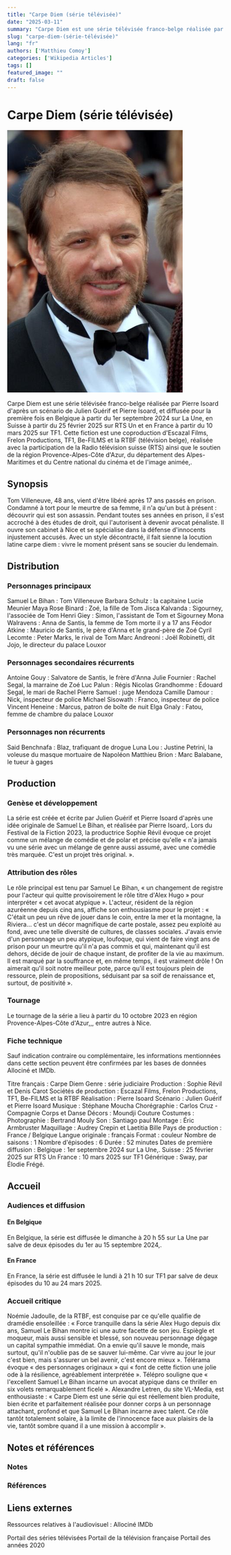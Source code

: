 ```yaml
---
title: "Carpe Diem (série télévisée)"
date: "2025-03-11"
summary: "Carpe Diem est une série télévisée franco-belge réalisée par Pierre Isoard d'après un scénario de Julien Guérif et Pierre Isoard, et diffusée pour la première fois en Belgique à partir du 1er septembre 2024 sur La Une, en Suisse à partir du 25 février 2025 sur RTS Un et en France à partir du 10 mars 2025 sur TF1."
slug: "carpe-diem-(série-télévisée)"
lang: "fr"
authors: ['Matthieu Comoy']
categories: ['Wikipedia Articles']
tags: []
featured_image: ""
draft: false
---
```

# Carpe Diem (série télévisée)

![Samuel_Le_Bihan_Cannes_2017.jpg](./images/Samuel_Le_Bihan_Cannes_2017.jpg)

Carpe Diem est une série télévisée franco-belge réalisée par Pierre Isoard d'après un scénario de Julien Guérif et Pierre Isoard, et diffusée pour la première fois en Belgique à partir du 1er septembre 2024 sur La Une, en Suisse à partir du 25 février 2025 sur RTS Un et en France à partir du 10 mars 2025 sur TF1.
Cette fiction est une coproduction d'Escazal Films, Frelon Productions, TF1, Be-FILMS et la RTBF (télévision belge), réalisée avec la participation de la Radio télévision suisse (RTS) ainsi que le soutien de la région Provence-Alpes-Côte d'Azur, du département des Alpes-Maritimes et du Centre national du cinéma et de l'image animée,.


## Synopsis
Tom Villeneuve, 48 ans, vient d'être libéré après 17 ans passés en prison. Condamné à tort pour le meurtre de sa femme, il n'a qu'un but à présent : découvrir qui est son assassin.
Pendant toutes ses années en prison, il s'est accroché à des études de droit, qui l'autorisent à devenir avocat pénaliste. Il ouvre son cabinet à Nice et se spécialise dans la défense d'innocents injustement accusés.
Avec un style décontracté, il fait sienne la locution latine carpe diem : vivre le moment présent sans se soucier du lendemain.


## Distribution


### Personnages principaux
Samuel Le Bihan : Tom Villeneuve
Barbara Schulz : la capitaine Lucie Meunier
Maya Rose Binard : Zoé, la fille de Tom
Jisca Kalvanda : Sigourney, l'associée de Tom
Henri Giey : Simon, l'assistant de Tom et Sigourney
Mona Walravens : Anna de Santis, la femme de Tom morte il y a 17 ans
Féodor Atkine : Mauricio de Santis, le père d'Anna et le grand-père de Zoé
Cyril Lecomte : Peter Marks, le rival de Tom
Marc Andreoni : Joël Robinetti, dit Jojo, le directeur du palace Louxor


### Personnages secondaires récurrents
Antoine Gouy : Salvatore de Santis, le frère d'Anna
Julie Fournier : Rachel Segal, la marraine de Zoé
Luc Palun : Régis
Nicolas Grandhomme : Édouard Segal, le mari de Rachel
Pierre Samuel : juge Mendoza
Camille Damour : Nick, inspecteur de police
Michael Sisowath : Franco, inspecteur de police
Vincent Heneine : Marcus, patron de boîte de nuit
Elga Gnaly : Fatou, femme de chambre du palace Louxor


### Personnages non récurrents
Said Benchnafa : Blaz, trafiquant de drogue
Luna Lou : Justine Petrini, la voleuse du masque mortuaire de Napoléon
Matthieu Brion : Marc Balabane, le tueur à gages


## Production


### Genèse et développement
La série est créée et écrite par Julien Guérif et Pierre Isoard d'après une idée originale de Samuel Le Bihan, et réalisée par Pierre Isoard,.
Lors du Festival de la Fiction 2023, la productrice Sophie Révil évoque ce projet comme un mélange de comédie et de polar et précise qu'elle « n'a jamais vu une série avec un mélange de genre aussi assumé, avec une comédie très marquée. C'est un projet très original. ».


### Attribution des rôles
Le rôle principal est tenu par Samuel Le Bihan, « un changement de registre pour l'acteur qui quitte provisoirement le rôle titre d'Alex Hugo » pour interpréter « cet avocat atypique ».
L'acteur, résident de la région azuréenne depuis cinq ans, affiche son enthousiasme pour le projet : « C'était un peu un rêve de jouer dans le coin, entre la mer et la montagne, la Riviera… c'est un décor magnifique de carte postale, assez peu exploité au fond, avec une telle diversité de cultures, de classes sociales. J'avais envie d'un personnage un peu atypique, loufoque, qui vient de faire vingt ans de prison pour un meurtre qu'il n'a pas commis et qui, maintenant qu'il est dehors, décide de jouir de chaque instant, de profiter de la vie au maximum. Il est marqué par la souffrance et, en même temps, il est vraiment drôle ! On aimerait qu'il soit notre meilleur pote, parce qu'il est toujours plein de ressource, plein de propositions, séduisant par sa soif de renaissance et, surtout, de positivité ».


### Tournage
Le tournage de la série a lieu à partir du 10 octobre 2023 en région Provence-Alpes-Côte d'Azur,,, entre autres à Nice.


### Fiche technique
 Sauf indication contraire ou complémentaire, les informations mentionnées dans cette section peuvent être confirmées par les bases de données Allociné et IMDb.

Titre français : Carpe Diem
Genre : série judiciaire
Production : Sophie Révil et Denis Carot
Sociétés de production : Escazal Films, Frelon Productions, TF1, Be-FILMS et la RTBF
Réalisation : Pierre Isoard
Scénario : Julien Guérif et Pierre Isoard
Musique : Stéphane Moucha
Chorégraphie : Carlos Cruz - Compagnie Corps et Danse
Décors : Moundji Couture
Costumes :
Photographie : Bertrand Mouly
Son : Santiago paul
Montage : Éric Armbruster
Maquillage : Audrey Crepin et Laetitia Bille
Pays de production :  France /  Belgique
Langue originale : français
Format : couleur
Nombre de saisons : 1
Nombre d'épisodes : 6
Durée : 52 minutes
Dates de première diffusion :
Belgique : 1er septembre 2024 sur La Une,.
Suisse : 25 février 2025 sur RTS Un
France : 10 mars 2025 sur TF1
Générique : Sway, par Élodie Frégé.


## Accueil


### Audiences et diffusion


#### En Belgique
En Belgique, la série est diffusée le dimanche à 20 h 55 sur La Une par salve de deux épisodes du 1er au 15 septembre 2024,.


#### En France
En France, la série est diffusée le lundi à 21 h 10 sur TF1 par salve de deux épisodes du 10 au 24 mars 2025.


### Accueil critique
Noémie Jadoulle, de la RTBF, est conquise par ce qu'elle qualifie de dramédie ensoleillée : « Force tranquille dans la série Alex Hugo depuis dix ans, Samuel Le Bihan montre ici une autre facette de son jeu. Espiègle et moqueur, mais aussi sensible et blessé, son nouveau personnage dégage un capital sympathie immédiat. On a envie qu'il sauve le monde, mais surtout, qu'il n'oublie pas de se sauver lui-même. Car vivre au jour le jour c'est bien, mais s'assurer un bel avenir, c'est encore mieux ».
Télérama évoque « des personnages originaux » qui « font de cette fiction une jolie ode à la résilience, agréablement interprétée ».
Télépro souligne que « l'excellent Samuel Le Bihan incarne un avocat atypique dans ce thriller en six volets remarquablement ficelé ».
Alexandre Letren, du site VL-Media, est enthousiaste : « Carpe Diem est une série qui est réellement bien produite, bien écrite et parfaitement réalisée pour donner corps à un personnage attachant, profond et que Samuel Le Bihan incarne avec talent. Ce rôle tantôt totalement solaire, à la limite de l'innocence face aux plaisirs de la vie, tantôt sombre quand il a une mission à accomplir ».


## Notes et références


### Notes


### Références


## Liens externes

Ressources relatives à l'audiovisuel : Allociné IMDb  

 Portail des séries télévisées   Portail de la télévision française   Portail des années 2020